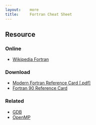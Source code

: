 ```yaml
---
layout:    more
title:     Fortran Cheat Sheet
---
```

<div class="content content-400">
    <div class="board board-326">
        <h2 class="board-title">Resource</h2>
        <div class="board-card">
            <h3 class="board-card-title">Online</h3>
            <ul>
                <li><a href="http://en.wikipedia.org/wiki/Fortran">Wikipedia Fortran</a></li>
            </ul>
        </div>
        <div class="board-card">
            <h3 class="board-card-title">Download</h3>
            <ul>
                <li><a href="http://michaelgoerz.net/refcards/fortran_refcard_a4.pdf">Modern Fortran Reference Card [.pdf]</a></li>
                <li><a href="/static/cs/fortran90_refcard.pdf">Fortran 90 Reference Card</a></li>
            </ul>
        </div>
        <div class="board-card">
            <h3 class="board-card-title">Related</h3>
            <ul>
                <li><a href="/gdb" title="GDB Cheat Sheet">GDB</a></li>
                <li><a href="/openmp" title="OpenMP Cheat Sheet">OpenMP</a></li>
            </ul>
        </div>
    </div>
</div>
